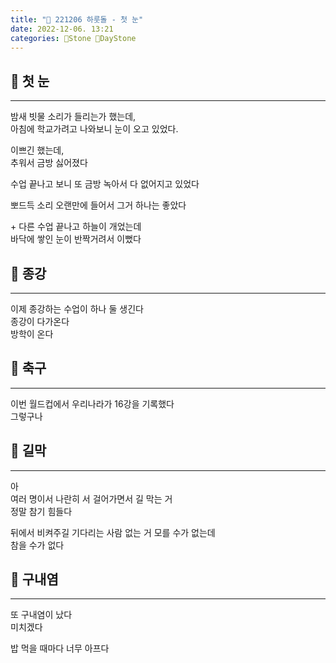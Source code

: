 ```yaml
---
title: "🌱 221206 하룻돌 - 첫 눈"
date: 2022-12-06. 13:21
categories: 🗿Stone 🌱DayStone
---
```


## 🗿 첫 눈

---

밤새 빗물 소리가 들리는가 했는데,  
아침에 학교가려고 나와보니 눈이 오고 있었다.  

이쁘긴 했는데,  
추워서 금방 싫어졌다  

수업 끝나고 보니 또 금방 녹아서 다 없어지고 있었다  

뽀드득 소리 오랜만에 들어서 그거 하나는 좋았다  

\+ 다른 수업 끝나고 하늘이 개었는데  
바닥에 쌓인 눈이 반짝거려서 이뻤다  

## 🗿 종강

---

이제 종강하는 수업이 하나 둘 생긴다  
종강이 다가온다  
방학이 온다  

## 🗿 축구

---

이번 월드컵에서 우리나라가 16강을 기록했다  
그렇구나  

## 🗿 길막

---

아  
여러 명이서 나란히 서 걸어가면서 길 막는 거  
정말 참기 힘들다  

뒤에서 비켜주길 기다리는 사람 없는 거 모를 수가 없는데  
참을 수가 없다  

## 🗿 구내염

---

또 구내염이 났다  
미치겠다  

밥 먹을 때마다 너무 아프다  
